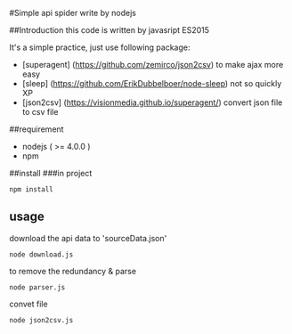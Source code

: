 #Simple api spider write by nodejs

##Introduction
this code is written by javasript ES2015

It's a simple practice, just use following package:

* [superagent] (https://github.com/zemirco/json2csv) to make ajax more easy 
* [sleep] (https://github.com/ErikDubbelboer/node-sleep) not so quickly XP
* [json2csv] (https://visionmedia.github.io/superagent/) convert json file to csv file

##requirement
* nodejs ( >= 4.0.0 )
* npm

##install
###in project
```shell
npm install 
```

## usage 
download the api data to 'sourceData.json' 

```shell
node download.js
```

to remove the redundancy & parse 
```shell
node parser.js
```

convet file
```shell
node json2csv.js
```

